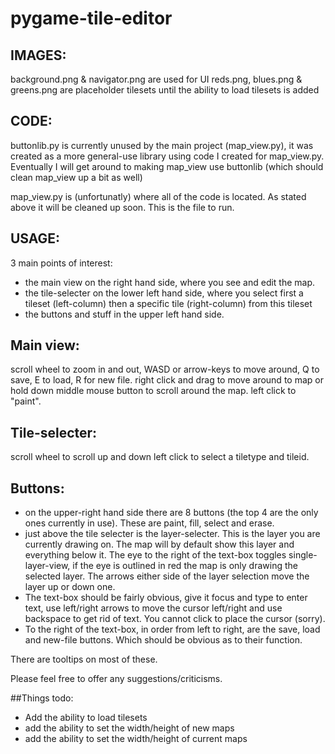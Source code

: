 # pygame-tile-editor

## IMAGES:
background.png & navigator.png are used for UI
reds.png, blues.png & greens.png are placeholder tilesets until the ability to load tilesets is added

## CODE:
buttonlib.py is currently unused by the main project (map_view.py), it was created as a more general-use library using code I created for map_view.py. 
Eventually I will get around to making map_view use buttonlib (which should clean map_view up a bit as well)

map_view.py is (unfortunatly) where all of the code is located. As stated above it will be cleaned up soon. This is the file to run.

## USAGE:
3 main points of interest:
  - the main view on the right hand side, where you see and edit the map. 
  - the tile-selecter on the lower left hand side, where you select first a tileset (left-column) then a specific tile (right-column) from this tileset
  - the buttons and stuff in the upper left hand side. 
  
## Main view:
scroll wheel to zoom in and out, WASD or arrow-keys to move around, Q to save, E to load, R for new file.
right click and drag to move around to map or hold down middle mouse button to scroll around the map.
left click to "paint".

## Tile-selecter:
scroll wheel to scroll up and down
left click to select a tiletype and tileid.

## Buttons:
  - on the upper-right hand side there are 8 buttons (the top 4 are the only ones currently in use). These are paint, fill, select and erase.
  - just above the tile selecter is the layer-selecter. This is the layer you are currently drawing on. The map will by default show this layer and everything below it. The eye to the right of the text-box toggles single-layer-view, if the eye is outlined in red the map is only drawing the selected layer. The arrows either side of the layer selection move the layer up or down one.
  - The text-box should be fairly obvious, give it focus and type to enter text, use left/right arrows to move the cursor left/right and use
backspace to get rid of text. You cannot click to place the cursor (sorry).
  - To the right of the text-box, in order from left to right, are the save, load and new-file buttons. Which should be obvious as to their function.
  
There are tooltips on most of these.

Please feel free to offer any suggestions/criticisms. 

##Things todo:
  - Add the ability to load tilesets
  - add the ability to set the width/height of new maps
  - add the ability to set the width/height of current maps
